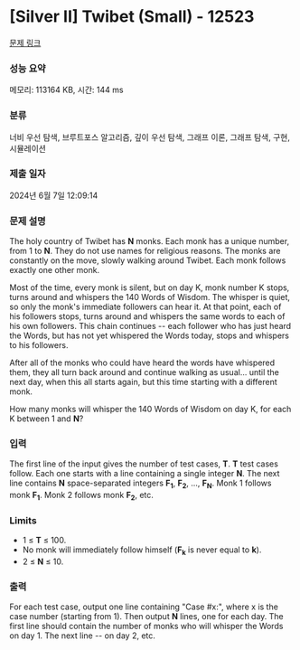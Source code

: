 # [Silver II] Twibet (Small) - 12523 

[문제 링크](https://www.acmicpc.net/problem/12523) 

### 성능 요약

메모리: 113164 KB, 시간: 144 ms

### 분류

너비 우선 탐색, 브루트포스 알고리즘, 깊이 우선 탐색, 그래프 이론, 그래프 탐색, 구현, 시뮬레이션

### 제출 일자

2024년 6월 7일 12:09:14

### 문제 설명

<p>The holy country of Twibet has <strong>N</strong> monks. Each monk has a unique number, from 1 to <strong>N</strong>. They do not use names for religious reasons. The monks are constantly on the move, slowly walking around Twibet. Each monk follows exactly one other monk.</p>

<p>Most of the time, every monk is silent, but on day K, monk number K stops, turns around and whispers the 140 Words of Wisdom. The whisper is quiet, so only the monk's immediate followers can hear it. At that point, each of his followers stops, turns around and whispers the same words to each of his own followers. This chain continues -- each follower who has just heard the Words, but has not yet whispered the Words today, stops and whispers to his followers.</p>

<p>After all of the monks who could have heard the words have whispered them, they all turn back around and continue walking as usual... until the next day, when this all starts again, but this time starting with a different monk.</p>

<p>How many monks will whisper the 140 Words of Wisdom on day K, for each K between 1 and <strong>N</strong>?</p>

### 입력 

 <p>The first line of the input gives the number of test cases, <strong>T</strong>.  <strong>T</strong> test cases follow. Each one starts with a line containing a single integer <strong>N</strong>. The next line contains <strong>N</strong> space-separated integers <strong>F<sub>1</sub></strong>, <strong>F<sub>2</sub></strong>, ..., <strong>F<sub>N</sub></strong>. Monk 1 follows monk <strong>F<sub>1</sub></strong>. Monk 2 follows monk <strong>F<sub>2</sub></strong>, etc.</p>

<h3>Limits</h3>

<ul>
	<li>1 ≤ <strong>T</strong> ≤ 100.</li>
	<li>No monk will immediately follow himself (<strong>F<sub>k</sub></strong> is never equal to <strong>k</strong>).</li>
	<li>2 ≤ <strong>N</strong> ≤ 10.</li>
</ul>

### 출력 

 <p>For each test case, output one line containing "Case #x:", where x is the case number (starting from 1). Then output <strong>N</strong> lines, one for each day. The first line should contain the number of monks who will whisper the Words on day 1. The next line -- on day 2, etc.</p>

